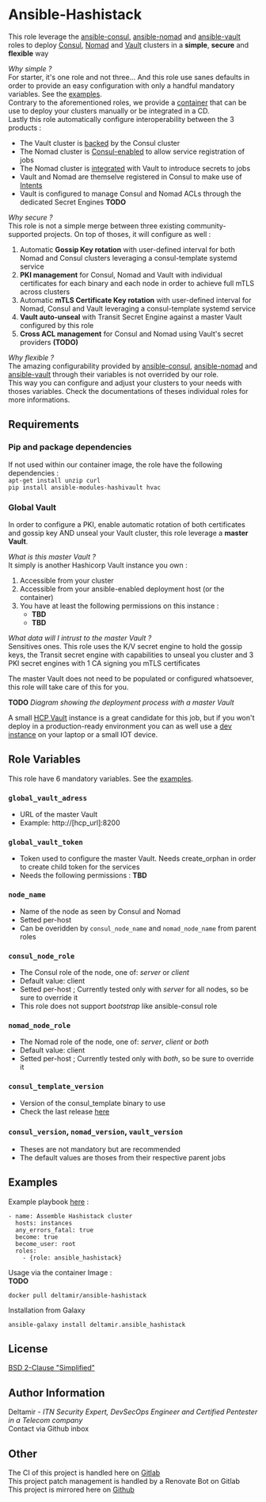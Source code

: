 Ansible-Hashistack
=========

This role leverage the [ansible-consul](https://github.com/ansible-community/ansible-consul), 
[ansible-nomad](https://github.com/ansible-community/ansible-nomad) and 
[ansible-vault](https://github.com/ansible-community/ansible-vault) roles to deploy 
[Consul](https://www.consul.io/), 
[Nomad](https://www.nomadproject.io/) and 
[Vault](https://www.vaultproject.io/) clusters in a **simple**, **secure** and **flexible** way  

*Why simple ?*  
For starter, it's one role and not three... 
And this role use sanes defaults in order to provide an easy configuration with only a handful mandatory variables. See the [examples](./examples/inventory).  
Contrary to the aforementioned roles, we provide a [container](https://hub.docker.com/r/deltamir/ansible-hashistack) that can be use to deploy your clusters manually or be integrated in a CD.  
Lastly this role automatically configure interoperability between the 3 products :
- The Vault cluster is [backed]() by the Consul cluster
- The Nomad cluster is [Consul-enabled]() to allow service registration of jobs
- The Nomad cluster is [integrated]() with Vault to introduce secrets to jobs
- Vault and Nomad are themselve registered in Consul to make use  of [Intents]()
- Vault is configured to manage Consul and Nomad ACLs through the dedicated Secret Engines **TODO**

*Why secure ?*  
This role is not a simple merge between three existing community-supported projects. On top of thoses, it will configure as well :
1. Automatic **Gossip Key rotation** with user-defined interval for both Nomad and Consul clusters leveraging a consul-template systemd service
2. **PKI management** for Consul, Nomad and Vault with individual certificates for each binary and each node in order to achieve full mTLS across clusters
3. Automatic **mTLS Certificate Key rotation** with user-defined interval for Nomad, Consul and Vault leveraging a consul-template systemd service 
4. **Vault auto-unseal** with Transit Secret Engine against a master Vault configured by this role
5. **Cross ACL management** for Consul and Nomad using Vault's secret providers **(TODO)**

*Why flexible ?*  
The amazing configurability provided by  [ansible-consul](https://github.com/ansible-community/ansible-consul),
[ansible-nomad](https://github.com/ansible-community/ansible-nomad) and
[ansible-vault](https://github.com/ansible-community/ansible-vault) through their variables is not overrided by our role.  
This way you can configure and adjust your clusters to your needs with thoses variables. Check the documentations of theses individual roles for more informations.


Requirements
------------
### Pip and package dependencies

If not used within our container image, the role have the following dependencies :  
``
apt-get install unzip curl  
``  
``
pip install ansible-modules-hashivault hvac
``

### Global Vault

In order to configure a PKI, enable automatic rotation of both certificates and gossip key AND unseal your Vault cluster, this role leverage a **master Vault**.  

*What is this master Vault ?*  
It simply is another Hashicorp Vault instance you own :
1. Accessible from your cluster
2. Accessible from your ansible-enabled deployment host (or the container)
3. You have at least the following permissions on this instance :
   - **TBD**
   - **TBD**

*What data will I intrust to the master Vault ?*  
Sensitives ones. This role uses the K/V secret engine to hold the gossip keys, the Transit secret engine with capabilities to unseal you cluster and 3 PKI secret engines with 1 CA signing you mTLS certificates

The master Vault does not need to be populated or configured whatsoever, this role will take care of this for you.

**TODO** *Diagram showing the deployment process with a master Vault*  

A small [HCP Vault](https://portal.cloud.hashicorp.com/sign-up?product_intent=vault) instance is a great candidate for this job, but if you won't deploy in a production-ready environment you can as well use a [dev instance](https://developer.hashicorp.com/vault/docs/concepts/dev-server) on your laptop or a small IOT device. 

Role Variables
--------------

This role have 6 mandatory variables. See the [examples](./examples/inventory).  

### `global_vault_adress`
- URL of the master Vault
- Example: http://[hcp_url]:8200

### `global_vault_token`
- Token used to configure the master Vault. Needs create_orphan in order to create child token for the services
- Needs the following permissions : **TBD**

### `node_name`
- Name of the node as seen by Consul and Nomad
- Setted per-host
- Can be overidden by `consul_node_name` and `nomad_node_name` from parent roles

### `consul_node_role`
- The Consul role of the node, one of: *server* or *client*
- Default value: client
- Setted per-host ; Currently tested only with *server* for all nodes, so be sure to override it
- This role does not support *bootstrap* like ansible-consul role

### `nomad_node_role`
- The Nomad role of the node, one of: *server*, *client* or *both*
- Default value: client
- Setted per-host ; Currently tested only with *both*, so be sure to override it

### `consul_template_version`
- Version of the consul_template binary to use
- Check the last release [here](https://releases.hashicorp.com/consul-template/)

### `consul_version`, `nomad_version`, `vault_version`
- Theses are not mandatory but are recommended
- The default values are thoses from their respective parent jobs

Examples
----------------

Example playbook [here](./examples/playbook.yml) :

```
- name: Assemble Hashistack cluster
  hosts: instances
  any_errors_fatal: true
  become: true
  become_user: root
  roles:
    - {role: ansible_hashistack}
```

Usage via the container Image :  
**TODO**
```
docker pull deltamir/ansible-hashistack
```

Installation from Galaxy
```
ansible-galaxy install deltamir.ansible_hashistack
```

License
-------

[BSD 2-Clause "Simplified"](LICENSE)

Author Information
------------------
Deltamir - *ITN Security Expert, DevSecOps Engineer and Certified Pentester in a Telecom company*  
Contact via Github inbox

Other
------------------
The CI of this project is handled here on [Gitlab](https://gitlab.com/Deltamir/ansible-hashistack)  
This project patch management is handled by a Renovate Bot on Gitlab  
This project is mirrored here on [Github](https://github.com/Deltamir/ansible-hashistack/)

